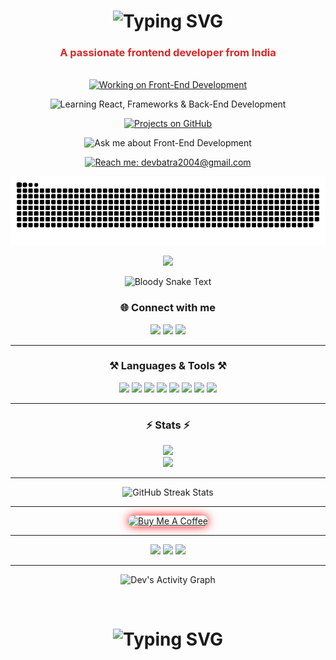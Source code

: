 <h1 align="center">
  <img src="https://readme-typing-svg.herokuapp.com?font=Share+Tech+Mono&size=45&duration=3000&pause=800&color=DD2727&center=true&vCenter=true&random=false&width=550&lines=🔥+System+Breached...;Hi+There!+👋;+I'm+Dev+Batra;⚡Frontend+Sorcerer;💀Code+Warrior+%7C+Bug+Slayer" alt="Typing SVG" />
</h1>

<h3 align="center"><b style="color:#DD2727;">A passionate frontend developer from India</b></h3><br>

<div align="center">

  <a href="https://github.com/devbatra2004/FED">
    <img
      src="https://readme-typing-svg.herokuapp.com/?font=Share+Tech+Mono&size=22&duration=3500&pause=1200&color=DD2727&center=true&vCenter=true&width=700&background=00000000&lines=🔭+I%E2%80%99m+currently+working+on+Front-End+Development"
      alt="Working on Front-End Development"
    />
  </a>

  <img
    src="https://readme-typing-svg.herokuapp.com/?font=Share+Tech+Mono&size=22&duration=3500&pause=1200&color=DD2727&center=true&vCenter=true&width=700&background=00000000&lines=🌱+Learning+React%2C+Frameworks+%26+Back-End+Development"
    alt="Learning React, Frameworks & Back-End Development"
  />

  <a href="https://github.com/devbatra2004">
    <img
      src="https://readme-typing-svg.herokuapp.com/?font=Share+Tech+Mono&size=22&duration=3500&pause=1200&color=DD2727&center=true&vCenter=true&width=700&background=00000000&lines=👨‍💻+All+of+my+projects+are+available+on+GitHub"
      alt="Projects on GitHub"
    />
  </a>

  <img
    src="https://readme-typing-svg.herokuapp.com/?font=Share+Tech+Mono&size=22&duration=3500&pause=1200&color=DD2727&center=true&vCenter=true&width=700&background=00000000&lines=💬+Ask+me+about+Front-End+Development"
    alt="Ask me about Front-End Development"
  />

  <a href="mailto:devbatra2004@gmail.com">
    <img
      src="https://readme-typing-svg.herokuapp.com/?font=Share+Tech+Mono&size=22&duration=3500&pause=1200&color=DD2727&center=true&vCenter=true&width=700&background=00000000&lines=📫+Reach+me%3A+devbatra2004%40gmail.com"
      alt="Reach me: devbatra2004@gmail.com"
    />
  </a>

</div>



<!-- Fiery Bloody Red Snake -->
<p align="center">
  <img src="https://raw.githubusercontent.com/Platane/snk/output/github-contribution-grid-snake-dark.svg"
       alt="snake animation"
       style="filter: hue-rotate(320deg) saturate(800%) brightness(0.9) contrast(200%);" />
</p>
<p align="center">
  <img src="https://readme-typing-svg.herokuapp.com?color=FF0000&size=32&center=true&vCenter=true&width=600&lines=🐍+Beware+the+Bloody+Snake+🔥;Danger+is+Coming+...;Run+Before+It+Bites+🩸" />
</p>

<p align="center">
  <img src="https://i.ibb.co/4Z0kzbs/bloody-text.gif" alt="Bloody Snake Text"/>
</p>


<h3 align="center"><b>🌐 Connect with me</b></h3>
<p align="center">
<a href="https://linkedin.com/in/dev batra" target="blank"><img src="https://img.shields.io/badge/LinkedIn-DD2727?style=for-the-badge&logo=linkedin&logoColor=white" /></a>
<a href="https://instagram.com/dev_batra_8" target="blank"><img src="https://img.shields.io/badge/Instagram-000000?style=for-the-badge&logo=instagram&logoColor=DD2727" /></a>
<a href="https://www.leetcode.com/devbatra2004" target="blank"><img src="https://img.shields.io/badge/LeetCode-800000?style=for-the-badge&logo=leetcode&logoColor=white" /></a>
</p>

---

<h3 align="center"><b>⚒️ Languages & Tools ⚒️</b></h3>

<p align="center">
  <img src="https://img.shields.io/badge/C-DD2727?style=for-the-badge&logo=c&logoColor=white" />
  <img src="https://img.shields.io/badge/C++-800000?style=for-the-badge&logo=cplusplus&logoColor=white" />
  <img src="https://img.shields.io/badge/HTML5-FF0000?style=for-the-badge&logo=html5&logoColor=white" />
  <img src="https://img.shields.io/badge/CSS3-000000?style=for-the-badge&logo=css3&logoColor=DD2727" />
  <img src="https://img.shields.io/badge/Java-8B0000?style=for-the-badge&logo=java&logoColor=white" />
  <img src="https://img.shields.io/badge/JavaScript-DD2727?style=for-the-badge&logo=javascript&logoColor=black" />
  <img src="https://img.shields.io/badge/Python-20232A?style=for-the-badge&logo=python&logoColor=DD2727" />
  <img src="https://img.shields.io/badge/React-000000?style=for-the-badge&logo=react&logoColor=FF0000" />
</p>

---

<h3 align="center"><b>⚡ Stats ⚡</b></h3>
<p align="center">
  <img src="https://github-readme-stats.vercel.app/api?username=devbatra2004&show_icons=true&theme=radical&title_color=DD2727&icon_color=FF0000&text_color=FFFFFF&bg_color=000000" height="180em" /><br>
  <img src="https://github-readme-stats.vercel.app/api/top-langs/?username=devbatra2004&layout=compact&theme=radical&title_color=DD2727&text_color=FFFFFF&bg_color=000000" height="180em" />
</p>

---

<!-- GitHub Streak Stats -->
<p align="center">
  <img src="https://github-readme-streak-stats.herokuapp.com/?user=devbatra2004&theme=radical&fire=DD2727&ring=FF0000&currStreakLabel=FFFFFF&background=000000&stroke=FF0000&sideNums=DD2727&sideLabels=FFFFFF" alt="GitHub Streak Stats" />
</p>

---

<!-- Buy Me a Coffee -->
<p align="center">
  <a href="https://www.buymeacoffee.com/dev">
    <img src="https://cdn.buymeacoffee.com/buttons/v2/default-red.png" height="50" width="210" alt="Buy Me A Coffee" style="box-shadow: 0px 0px 15px #FF0000; border-radius: 12px;" />
  </a>
</p>

---

<!-- Fiery Identity Badges -->
<p align="center">
  <img src="https://img.shields.io/badge/🔥_Bug_Slayer-DD2727?style=for-the-badge" />
  <img src="https://img.shields.io/badge/💀_Code_Warrior-000000?style=for-the-badge&logo=github" />
  <img src="https://img.shields.io/badge/⚡_Frontend_Sorcerer-8B0000?style=for-the-badge" />
</p>

---

<!-- Activity Graph -->
<p align="center">
  <img src="https://github-readme-activity-graph.vercel.app/graph?username=devbatra2004&bg_color=000000&color=DD2727&line=FF0000&point=FFFFFF&area=true&hide_border=true" alt="Dev's Activity Graph" />
</p>
<br>

<h1 align="center">
  <img src="https://readme-typing-svg.herokuapp.com?font=Nosifer&size=40&duration=3000&pause=500&color=FF0000&center=true&vCenter=true&random=false&width=1000&lines=Something+Big+is+Brewing...;Remember+the+Date+-+17-08-2026;AI+is+More+Dangerous+than+Nukes" alt="Typing SVG" />
</h1>
<br>
<br>
